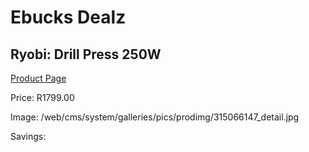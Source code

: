 
# Ebucks Dealz
## Ryobi: Drill Press 250W
[Product Page](https://www.ebucks.com/web/shop/productSelected.do?prodId=315066147&catId=717324798)

Price: R1799.00

Image: /web/cms/system/galleries/pics/prodimg/315066147_detail.jpg

Savings: 


	